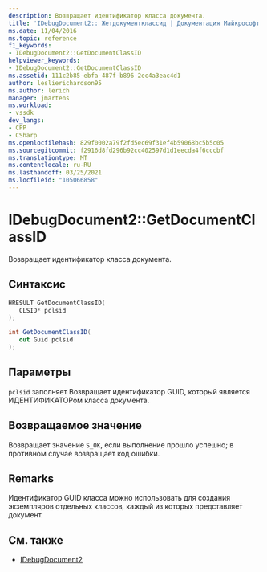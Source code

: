 ```yaml
---
description: Возвращает идентификатор класса документа.
title: 'IDebugDocument2:: Жетдокументклассид | Документация Майкрософт'
ms.date: 11/04/2016
ms.topic: reference
f1_keywords:
- IDebugDocument2::GetDocumentClassID
helpviewer_keywords:
- IDebugDocument2::GetDocumentClassID
ms.assetid: 111c2b85-ebfa-487f-b896-2ec4a3eac4d1
author: leslierichardson95
ms.author: lerich
manager: jmartens
ms.workload:
- vssdk
dev_langs:
- CPP
- CSharp
ms.openlocfilehash: 829f0002a79f2fd5ec69f31ef4b59068bc5b5c05
ms.sourcegitcommit: f2916d8fd296b92cc402597d1d1eecda4f6cccbf
ms.translationtype: MT
ms.contentlocale: ru-RU
ms.lasthandoff: 03/25/2021
ms.locfileid: "105066858"
---
```

# <a name="idebugdocument2getdocumentclassid"></a>IDebugDocument2::GetDocumentClassID
Возвращает идентификатор класса документа.

## <a name="syntax"></a>Синтаксис

```cpp
HRESULT GetDocumentClassID( 
   CLSID* pclsid
);
```

```csharp
int GetDocumentClassID( 
   out Guid pclsid
);
```

## <a name="parameters"></a>Параметры
`pclsid` заполняет Возвращает идентификатор GUID, который является ИДЕНТИФИКАТОРом класса документа.

## <a name="return-value"></a>Возвращаемое значение
 Возвращает значение `S_OK`, если выполнение прошло успешно; в противном случае возвращает код ошибки.

## <a name="remarks"></a>Remarks
 Идентификатор GUID класса можно использовать для создания экземпляров отдельных классов, каждый из которых представляет документ.

## <a name="see-also"></a>См. также
- [IDebugDocument2](../../../extensibility/debugger/reference/idebugdocument2.md)
